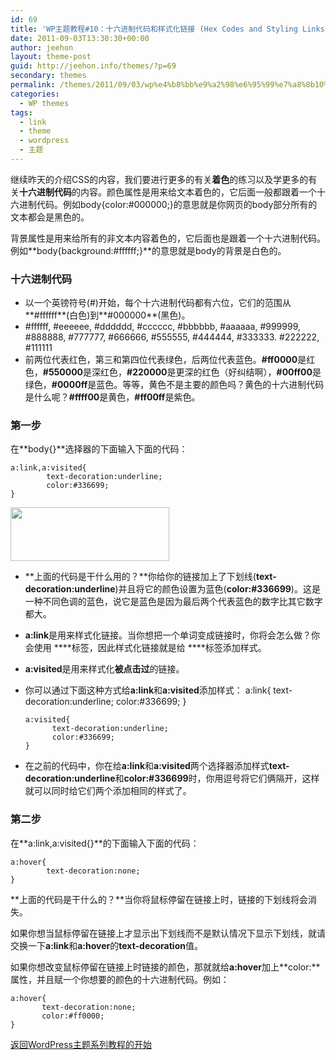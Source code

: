 ```yaml
---
id: 69
title: 'WP主题教程#10：十六进制代码和样式化链接 (Hex Codes and Styling Links)'
date: 2011-09-03T13:30:30+00:00
author: jeehon
layout: theme-post
guid: http://jeehon.info/themes/?p=69
secondary: themes
permalink: /themes/2011/09/03/wp%e4%b8%bb%e9%a2%98%e6%95%99%e7%a8%8b10%ef%bc%9a%e5%8d%81%e5%85%ad%e8%bf%9b%e5%88%b6%e4%bb%a3%e7%a0%81%e5%92%8c%e6%a0%b7%e5%bc%8f%e5%8c%96%e9%93%be%e6%8e%a5-hex-codes-and-styling-links/
categories:
  - WP themes
tags:
  - link
  - theme
  - wordpress
  - 主题
---
```

继续昨天的介绍CSS的内容，我们要进行更多的有关**着色**的练习以及学更多的有关**十六进制代码**的内容。颜色属性是用来给文本着色的，它后面一般都跟着一个十六进制代码。例如body{color:#000000;}的意思就是你网页的body部分所有的文本都会是黑色的。

背景属性是用来给所有的非文本内容着色的，它后面也是跟着一个十六进制代码。例如**body{background:#ffffff;}**的意思就是body的背景是白色的。

### 十六进制代码

  * 以一个英镑符号(#)开始，每个十六进制代码都有六位，它们的范围从**#ffffff**(白色)到**#000000**(黑色)。
  * #ffffff, #eeeeee, #dddddd, #cccccc, #bbbbbb, #aaaaaa, #999999, #888888, #777777, #666666, #555555, #444444, #333333. #222222, #111111
  * 前两位代表红色，第三和第四位代表绿色，后两位代表蓝色。**#ff0000**是红色，**#550000**是深红色，**#220000**是更深的红色（好纠结啊），**#00ff00**是绿色，**#0000ff**是蓝色。等等，黄色不是主要的颜色吗？黄色的十六进制代码是什么呢？**#ffff00**是黄色，**#ff00ff**是紫色。

### 第一步

在**body{}**选择器的下面输入下面的代码：

    a:link,a:visited{
            text-decoration:underline;
            color:#336699;
    }
    

[<img src="http://jeehon.info/log/files/2011/08/style-links.gif" alt="" title="style-links" width="254" height="86" class="aligncenter size-full wp-image-870" />](http://jeehon.info/log/files/2011/08/style-links.gif)

  * **上面的代码是干什么用的？**你给你的链接加上了下划线(**text-decoration:underline**)并且将它的颜色设置为蓝色(**color:#336699**)。这是一种不同色调的蓝色，说它是蓝色是因为最后两个代表蓝色的数字比其它数字都大。
  * **a:link**是用来样式化链接。当你想把一个单词变成链接时，你将会怎么做？你会使用 **<a>** **</a>**标签，因此样式化链接就是给 **<a>**标签添加样式。
  * **a:visited**是用来样式化**被点击过**的链接。
  * 你可以通过下面这种方式给**a:link**和**a:visited**添加样式： 
        a:link{
        	text-decoration:underline;
        	color:#336699;
        }
        
        a:visited{
              text-decoration:underline;
              color:#336699;
        }
        

  * 在之前的代码中，你在给**a:link**和**a:visited**两个选择器添加样式**text-decoration:underline**和**color:#336699**时，你用逗号将它们俩隔开，这样就可以同时给它们两个添加相同的样式了。

### 第二步

在**a:link,a:visited{}**的下面输入下面的代码：

    a:hover{
            text-decoration:none;
    }
    

**上面的代码是干什么的？**当你将鼠标停留在链接上时，链接的下划线将会消失。

如果你想当鼠标停留在链接上才显示出下划线而不是默认情况下显示下划线，就请交换一下**a:link**和**a:hover**的**text-decoration**值。

如果你想改变鼠标停留在链接上时链接的颜色，那就就给**a:hover**加上**color:**属性，并且赋一个你想要的颜色的十六进制代码。例如：

    a:hover{
           text-decoration:none;
           color:#ff0000;
    }
    

[返回WordPress主题系列教程的开始](http://jeehon.info/themes/)